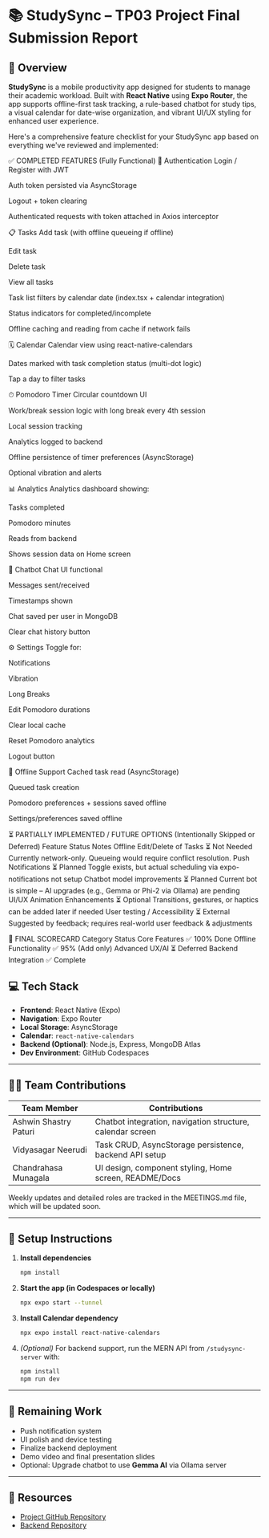 # 📚 StudySync – TP03 Project Final Submission Report

## 🚀 Overview

**StudySync** is a mobile productivity app designed for students to manage their academic workload. Built with **React Native** using **Expo Router**, the app supports offline-first task tracking, a rule-based chatbot for study tips, a visual calendar for date-wise organization, and vibrant UI/UX styling for enhanced user experience.

Here's a comprehensive feature checklist for your StudySync app based on everything we've reviewed and implemented:

✅ COMPLETED FEATURES (Fully Functional)
🔐 Authentication
 Login / Register with JWT

 Auth token persisted via AsyncStorage

 Logout + token clearing

 Authenticated requests with token attached in Axios interceptor

📋 Tasks
 Add task (with offline queueing if offline)

 Edit task

 Delete task

 View all tasks

 Task list filters by calendar date (index.tsx + calendar integration)

 Status indicators for completed/incomplete

 Offline caching and reading from cache if network fails

🗓 Calendar
 Calendar view using react-native-calendars

 Dates marked with task completion status (multi-dot logic)

 Tap a day to filter tasks

⏱ Pomodoro Timer
 Circular countdown UI

 Work/break session logic with long break every 4th session

 Local session tracking

 Analytics logged to backend

 Offline persistence of timer preferences (AsyncStorage)

 Optional vibration and alerts

📊 Analytics
 Analytics dashboard showing:

Tasks completed

Pomodoro minutes

 Reads from backend

 Shows session data on Home screen

🤖 Chatbot
 Chat UI functional

 Messages sent/received

 Timestamps shown

 Chat saved per user in MongoDB

 Clear chat history button

⚙️ Settings
 Toggle for:

Notifications

Vibration

Long Breaks

 Edit Pomodoro durations

 Clear local cache

 Reset Pomodoro analytics

 Logout button

🧠 Offline Support
 Cached task read (AsyncStorage)

 Queued task creation

 Pomodoro preferences + sessions saved offline

 Settings/preferences saved offline

⏳ PARTIALLY IMPLEMENTED / FUTURE OPTIONS (Intentionally Skipped or Deferred)
Feature	Status	Notes
Offline Edit/Delete of Tasks	⏳ Not Needed	Currently network-only. Queueing would require conflict resolution.
Push Notifications	⏳ Planned	Toggle exists, but actual scheduling via expo-notifications not setup
Chatbot model improvements	⏳ Planned	Current bot is simple – AI upgrades (e.g., Gemma or Phi-2 via Ollama) are pending
UI/UX Animation Enhancements	⏳ Optional	Transitions, gestures, or haptics can be added later if needed
User testing / Accessibility	⏳ External	Suggested by feedback; requires real-world user feedback & adjustments

📌 FINAL SCORECARD
Category	Status
Core Features	✅ 100% Done
Offline Functionality	✅ 95% (Add only)
Advanced UX/AI	⏳ Deferred
Backend Integration	✅ Complete

## 💻 Tech Stack

- **Frontend**: React Native (Expo)
- **Navigation**: Expo Router
- **Local Storage**: AsyncStorage
- **Calendar**: `react-native-calendars`
- **Backend (Optional)**: Node.js, Express, MongoDB Atlas
- **Dev Environment**: GitHub Codespaces

---

## 👨‍💻 Team Contributions

| Team Member              | Contributions                                               |
|--------------------------|-------------------------------------------------------------|
| Ashwin Shastry Paturi    | Chatbot integration, navigation structure, calendar screen  |
| Vidyasagar Neerudi       | Task CRUD, AsyncStorage persistence, backend API setup      |
| Chandrahasa Munagala     | UI design, component styling, Home screen, README/Docs      |

Weekly updates and detailed roles are tracked in the MEETINGS.md file, which will be updated soon.

---

## 📎 Setup Instructions

1. **Install dependencies**  
   ```bash
   npm install
   ```

2. **Start the app (in Codespaces or locally)**  
   ```bash
   npx expo start --tunnel
   ```

3. **Install Calendar dependency**  
   ```bash
   npx expo install react-native-calendars
   ```

4. *(Optional)* For backend support, run the MERN API from `/studysync-server` with:
   ```bash
   npm install
   npm run dev
   ```

---

## 📌 Remaining Work

- Push notification system
- UI polish and device testing
- Finalize backend deployment
- Demo video and final presentation slides
- Optional: Upgrade chatbot to use **Gemma AI** via Ollama server

---

## 🔗 Resources

- [Project GitHub Repository](https://github.com/Ashwin9515/CS624-Team-Project-Team06)
- [Backend Repository](/workspaces/CS624-Team-Project-Team06/studysync-server)
